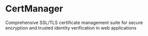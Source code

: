 # CertManager
Comprehensive SSL/TLS certificate management suite for secure encryption and trusted identity verification in web applications
